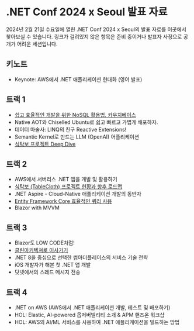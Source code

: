 # .NET Conf 2024 x Seoul 발표 자료

2024년 2월 21일 수요일에 열린 .NET Conf 2024 x Seoul의 발표 자료를 이곳에서 찾아보실 수 있습니다. 링크가 걸려있지 않은 항목은 준비 중이거나 발표자 사정으로 공개가 어려운 세션입니다.

## 키노트

- Keynote: AWS에서 .NET 애플리케이션 현대화 (영어 발표)

## 트랙 1

- [쉽고 효율적인 개발을 위한 NoSQL 활용법, 카우치베이스](https://github.com/dotnetdev-kr/dotNETConf-Presentation/files/14399386/couchbase.pdf)
- Native AOT와 Chiselled Ubuntu로 쉽고 빠르고 가볍게 배포하자.
- 데이터 마술사: LINQ의 친구 Reactive Extensions!
- Semantic Kernel로 만드는 LLM (OpenAI) 어플리케이션
- [식탁보 프로젝트 Deep Dive](https://1drv.ms/p/s!Aj231qrFhIQxquAfJpOsOOuec02HQw?e=OiFZpA)

## 트랙 2

- AWS에서 서버리스 .NET 앱을 개발 및 활용하기
- [식탁보 (TableCloth) 프로젝트 현황과 향후 로드맵](https://1drv.ms/p/s!Aj231qrFhIQxquAdfH4vkTO_ki8FVQ?e=Fr24gQ)
- .NET Aspire - Cloud-Native 애플리케이션 개발의 동반자
- [Entity Framework Core 효율적인 쿼리 사용](https://github.com/dotnetdev-kr/dotNETConf-Presentation/files/14399387/efcore.pdf)
- Blazor with MVVM

## 트랙 3

- Blazor도 LOW CODE처럼!
- [클린아키텍쳐로 이사가기](https://github.com/BOBx5/2024_.NET_Conf_CleanArchitecture)
- .NET 8을 중심으로 선택한 썸아더플레이스의 서비스 기술 전략
- iOS 개발자가 해본 첫 .NET 앱 개발
- 닷넷에서의 스레드 메시지 전송

## 트랙 4

- .NET on AWS (AWS에서 .NET 애플리케이션 개발, 테스트 및 배포하기)
- HOL: Elastic, AI-powered 옵저버빌리티 소개 & APM 핸즈온 워크샵
- HOL: AWS의 AI/ML 서비스를 사용하여 .NET 애플리케이션을 빌드하는 방법

